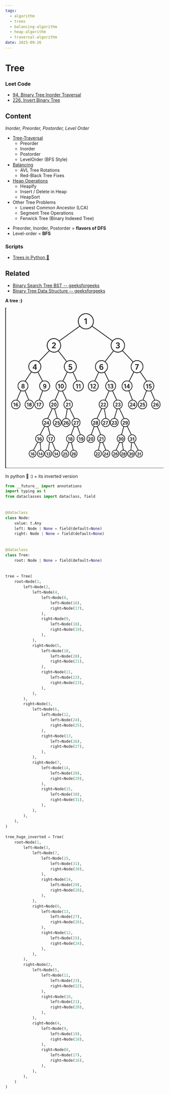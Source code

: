 ```yaml
---
tags:
  - algorithm
  - trees
  - balancing-algorithm
  - heap-algorithm
  - traversal-algorithm
date: 2025-09-26
---
```

Tree
=========

### Leet Code

* [94. Binary Tree Inorder Traversal](https://leetcode.com/problems/binary-tree-inorder-traversal/description/)
* [226. Invert Binary Tree](https://leetcode.com/problems/invert-binary-tree/description/)

Content
---------------

*Inorder, Preorder, Postorder, Level Order*

* [Tree-Traversal](./Tree-Traversal/Tree-Traversal.md)
  * Preorder
  * Inorder
  * Postorder
  * LevelOrder (BFS Style)
* [Balancing](./Balancing/Balancing.md)
  * AVL Tree Rotations
  * Red-Black Tree Fixes
* [Heap Operations](./Heap%20Operations/Heap%20Operations.md)
  * Heapify
  * Insert / Delete in Heap
  * HeapSort
* Other Tree Problems
  * Lowest Common Ancestor (LCA)
  * Segment Tree Operations
  * Fenwick Tree (Binary Indexed Tree)

- Preorder, Inorder, Postorder = **flavors of DFS**
- Level-order = **BFS**

### Scripts

* [Trees in Python 🐍](./Python/Tree%20(Python%20🐍).md)


Related
----------------------------

* [Binary Search Tree BST -- geeksforgeeks](https://www.geeksforgeeks.org/dsa/binary-search-tree-data-structure/)
* [Binary Tree Data Structure -- geeksforgeeks](https://www.geeksforgeeks.org/dsa/binary-tree-data-structure/)



**A tree :)**

![tree_huge.png](tree_huge.png)


In python 🐍 :) + its inverted version

```python
from __future__ import annotations
import typing as t
from dataclasses import dataclass, field


@dataclass
class Node:
    value: t.Any
    left: Node | None = field(default=None)
    right: Node | None = field(default=None)


@dataclass
class Tree:
    root: Node | None = field(default=None)


tree = Tree(
    root=Node(1,
        left=Node(2,
            left=Node(4,
                left=Node(8,
                    left=Node(16),
                    right=Node(17),
                ),
                right=Node(9,
                    left=Node(18),
                    right=Node(19),
                ),
            ),
            right=Node(5,
                left=Node(10,
                    left=Node(20),
                    right=Node(21),
                ),
                right=Node(11,
                    left=Node(22),
                    right=Node(23),
                ),
            ),
        ),
        right=Node(3,
            left=Node(6,
                left=Node(12,
                    left=Node(24),
                    right=Node(25),
                ),
                right=Node(13,
                    left=Node(26),
                    right=Node(27),
                ),
            ),
            right=Node(7,
                left=Node(14,
                    left=Node(28),
                    right=Node(29),
                ),
                right=Node(15,
                    left=Node(30),
                    right=Node(31),
                ),
            ),
        ),
    ),
)

tree_huge_inverted = Tree(
    root=Node(1,
        left=Node(3,
            left=Node(7,
                left=Node(15,
                    left=Node(31),
                    right=Node(30),
                ),
                right=Node(14,
                    left=Node(29),
                    right=Node(28),
                ),
            ),
            right=Node(6,
                left=Node(13,
                    left=Node(27),
                    right=Node(26),
                ),
                right=Node(12,
                    left=Node(25),
                    right=Node(24),
                ),
            ),
        ),
        right=Node(2,
            left=Node(5,
                left=Node(11,
                    left=Node(23),
                    right=Node(22),
                ),
                right=Node(10,
                    left=Node(21),
                    right=Node(20),
                ),
            ),
            right=Node(4,
                left=Node(9,
                    left=Node(19),
                    right=Node(18),
                ),
                right=Node(8,
                    left=Node(17),
                    right=Node(16),
                ),
            ),
        ),
    )
)
```